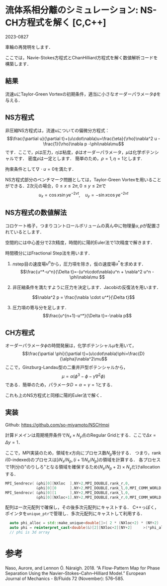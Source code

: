 # 流体系相分離のシミュレーション: NS-CH方程式を解く [C,C++]
2023-0827

車輪の再発明をします．

ここでは，Navie-Stokes方程式とChanHilliard方程式を解く数値解析コードを構築します．

## 結果

流速$`u`$にTaylor-Green Vortexの初期条件，適当に小さなオーダーパラメータ$`\phi`$を与える．



## NS方程式

非圧縮NS方程式は，流速uについての偏微分方程式：
$$\frac{\partial u}{\partial t}+(u\cdot\nabla)u=\frac{\eta}{\rho}\nabla^2 u - \frac{1}{\rho}\nabla p -\phi\nabla\mu$$
です．ここで，$`p`$は圧力，$`\eta`$は粘度，$`\phi`$はオーダーパラメータ，$`\mu`$は化学ポテンシャルです．
密度$`\rho`$は一定とします．
簡単のため，$`\rho=1,\eta=1`$とします.

拘束条件として$`\nabla\cdot u=0`$を満たす．

NS方程式部分のベンチマーク問題としては，Taylor-Green Vortexを用いることができる．2次元の場合，$`0\leq x\leq 2\pi,0\leq y\leq 2\pi`$で
$$u_x=\cos x\sin y e^{-2\nu t},\quad u_y=-\sin x\cos y e^{-2\nu t}$$

## NS方程式の数値解法

コロケート格子，つまりコントロールボリュームの真ん中に物理量$u,p$が配置されているとします．

空間的には中心差分で2次精度，時間的に陽的Euler法で1次精度で解きます．

時間積分にはFractional Step法を用います．

1. $n$step目の速度場$u^n$から，圧力項を除き，仮の速度場$u^*$を求めます．
$$\frac{u^*-u^n}{\Delta t}=-(u^n\cdot\nabla)u^n + \nabla^2 u^n -\phi\nabla\mu $$

2. 非圧縮条件を満たすように圧力を決定します．Jacobiの反復法を用います．

$$\nabla^2 p = \frac{\nabla \cdot u^*}{\Delta t}$$

3. 圧力項の寄与分を足します．
$$\frac{u^{n+1}-u^*}{\Delta t}=-\nabla p$$

## CH方程式

オーダーパラメータ$`\phi`$の時間発展は，化学ポテンシャル$`\mu`$を用いて，
$$\frac{\partial \phi}{\partial t}+(u\cdot\nabla)\phi=\frac{D}{\alpha}\nabla^2\mu$$
ここで，Ginzburg-Landau型の二重井戸型ポテンシャルから，
$$\mu = \alpha(\phi^3-\phi-\gamma\nabla^2\phi)$$
である．簡単のため，パラメータ$`D=\alpha=\gamma=1`$とする．

これも上のNS方程式と同様に陽的Euler法で解く．

## 実装

Github: https://github.com/so-miyamoto/NSCHmpi

計算ドメインは周期境界条件で$N_x\times N_y$点のRegular Gridとする．ここで$\Delta x=\Delta y=1$．

ここで，MPI実装のため，領域を$x$方向にプロセス数$N_p$等分する．
つまり，rank $i$(0-indexed)のプロセスは$`[iN_x/N_p,(i+1)N_x/N_p]`$の領域を計算する．
各プロセスで1列分の"のりしろ"となる領域を確保するため$`(N_x/N_p+2)\times N_y`$だけallocationする．
~~~C++
MPI_Sendrecv( &phi[0][NXloc  ],NY+2,MPI_DOUBLE,rank_r,0,
              &phi[0][0      ],NY+2,MPI_DOUBLE,rank_l,0,MPI_COMM_WORLD,MPI_STATUSES_IGNORE);
MPI_Sendrecv( &phi[0][1      ],NY+2,MPI_DOUBLE,rank_l,0,
              &phi[0][NXloc+1],NY+2,MPI_DOUBLE,rank_r,0,MPI_COMM_WORLD,MPI_STATUSES_IGNORE);
~~~
配列は一次元配列で確保し，その後多次元配列にキャストする．
C++っぽく，ポインタを`unique_ptr`で管理し．多次元配列にキャストして利用する．
~~~C++
  auto phi_alloc = std::make_unique<double[]>( 2 * (NXloc+2) * (NY+2)       );
  auto phi = reinterpret_cast<double(&)[2][NXloc+2][NY+2]     >(*phi_alloc.get());
  // phi is 3d array
~~~



# 参考

Naso, Aurore, and Lennon Ó. Náraigh. 2018. “A Flow-Pattern Map for Phase Separation Using the Navier–Stokes–Cahn–Hilliard Model.” European Journal of Mechanics - B/Fluids 72 (November): 576–585.

